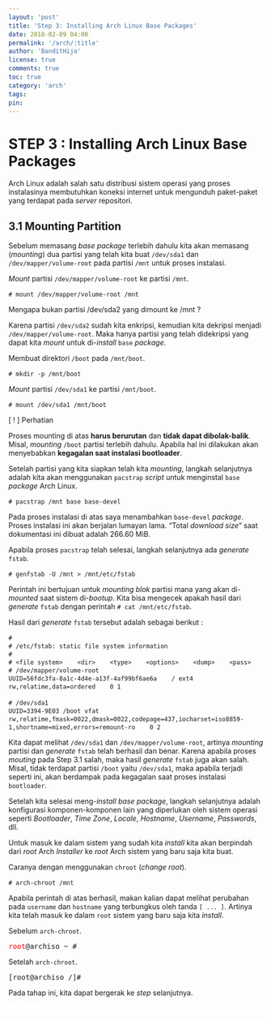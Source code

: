 ```yaml
---
layout: 'post'
title: 'Step 3: Installing Arch Linux Base Packages'
date: 2018-02-09 04:00
permalink: '/arch/:title'
author: 'BanditHijo'
license: true
comments: true
toc: true
category: 'arch'
tags:
pin:
---
```



# STEP 3 : Installing Arch Linux Base Packages

Arch Linux adalah salah satu distribusi sistem operasi yang proses instalasinya membutuhkan koneksi internet untuk mengunduh paket-paket yang terdapat pada _server_ repositori.

## 3.1 Mounting Partition

Sebelum memasang _base package_ terlebih dahulu kita akan memasang \(_mounting_\) dua partisi yang telah kita buat `/dev/sda1` dan `/dev/mapper/volume-root` pada partisi `/mnt` untuk proses instalasi.

_Mount_ partisi `/dev/mapper/volume-root` ke partisi `/mnt`.

```
# mount /dev/mapper/volume-root /mnt
```

<!-- PERTANYAAN -->
<div class="blockquote-yellow">
<div class="blockquote-yellow-title">Mengapa bukan partisi /dev/sda2 yang dimount ke /mnt ?</div>
<p>Karena partisi <code>/dev/sda2</code> sudah kita enkripsi, kemudian kita dekripsi menjadi <code>/dev/mapper/volume-root</code>. Maka hanya partisi yang telah didekripsi yang dapat kita <i>mount</i> untuk di-<i>install</i> <code>base</code> <i>package</i>.</p>
</div>

Membuat direktori `/boot` pada `/mnt/boot`.

```
# mkdir -p /mnt/boot
```

_Mount_ partisi `/dev/sda1` ke partisi `/mnt/boot`.

```
# mount /dev/sda1 /mnt/boot
```

<!-- PERHATIAN -->
<div class="blockquote-red">
<div class="blockquote-red-title">[ ! ] Perhatian</div>
<p>Proses mounting di atas <b>harus berurutan</b> dan <b>tidak dapat dibolak-balik</b>. Misal, <i>mounting</i> <code>/boot</code> partisi terlebih dahulu. Apabila hal ini dilakukan akan menyebabkan <b>kegagalan saat instalasi bootloader</b>.</p>
</div>

Setelah partisi yang kita siapkan telah kita _mounting_, langkah selanjutnya adalah kita akan menggunakan `pacstrap` _script_ untuk menginstal `base` _package_ Arch Linux.

```
# pacstrap /mnt base base-devel
```

Pada proses instalasi di atas saya menambahkan `base-devel` _package_. Proses instalasi ini akan berjalan lumayan lama. “Total _download size_” saat dokumentasi ini dibuat adalah 266.60 MiB.

Apabila proses `pacstrap` telah selesai, langkah selanjutnya ada _generate_ `fstab`.

```
# genfstab -U /mnt > /mnt/etc/fstab
```

Perintah ini bertujuan untuk _mounting blok_ partisi mana yang akan di-*mounted* saat sistem di-*bootup*.  Kita bisa mengecek apakah hasil dari _generate_ `fstab` dengan perintah `# cat /mnt/etc/fstab`.

Hasil dari _generate_ `fstab` tersebut adalah sebagai berikut :

```
#
# /etc/fstab: static file system information
#
# <file system>    <dir>    <type>    <options>    <dump>    <pass>
# /dev/mapper/volume-root
UUID=56fdc3fa-8a1c-4d4e-a13f-4af99bf6ae6a    / ext4  rw,relatime,data=ordered    0 1

# /dev/sda1
UUID=3394-9E03 /boot vfat rw,relatime,fmask=0022,dmask=0022,codepage=437,iocharset=iso8859-1,shortname=mixed,errors=remount-ro    0 2
```

Kita dapat melihat `/dev/sda1` dan `/dev/mapper/volume-root`, artinya _mounting_ partisi dan _generate_ `fstab` telah berhasil dan benar. Karena apabila proses _mouting_ pada Step 3.1 salah, maka hasil _generate_ `fstab` juga akan salah. Misal, tidak terdapat partisi `/boot` yaitu `/dev/sda1`, maka apabila terjadi seperti ini, akan berdampak pada kegagalan saat proses instalasi `bootloader`.

Setelah kita selesai meng-*install* _base package_, langkah selanjutnya adalah konfigurasi komponen-komponen lain yang diperlukan oleh sistem operasi seperti _Bootloader_, _Time Zone_, _Locale_, _Hostname_, _Username_, _Passwords_, dll.

Untuk masuk ke dalam sistem yang sudah kita _install_ kita akan berpindah dari _root_ Arch _Installer_ ke _root_ Arch sistem yang baru saja kita buat.

Caranya dengan menggunakan `chroot` \(_change root_\).

```
# arch-chroot /mnt
```

Apabila perintah di atas berhasil, makan kalian dapat melihat perubahan pada `username` dan `hostname` yang terbungkus oleh tanda `[ ... ]`. Artinya kita telah masuk ke dalam `root` sistem yang baru saja kita _install_.

Sebelum `arch-chroot`.
<pre>
<span style="color:red;">root</span>@archiso ~ #
</pre>

Setelah `arch-chroot`.
<pre>
[root@archiso /]#
</pre>

Pada tahap ini, kita dapat bergerak ke _step_ selanjutnya.


<!-- NEXT PREV BUTTON -->
<div class="post-nav">
<a class="btn-blue-l" href="/arch/step-2-disk-partitioning"><img style="width:20px;" src="/assets/img/logo/logo_ap.png"></a>
<a class="btn-blue-c" href="/arch/"><img style="width:20px;" src="/assets/img/logo/logo_menu.png"></a>
<a class="btn-blue-r" href="/arch/step-4-set-up-bootloader"><img style="width:20px;" src="/assets/img/logo/logo_an.png"></a>
</div>
